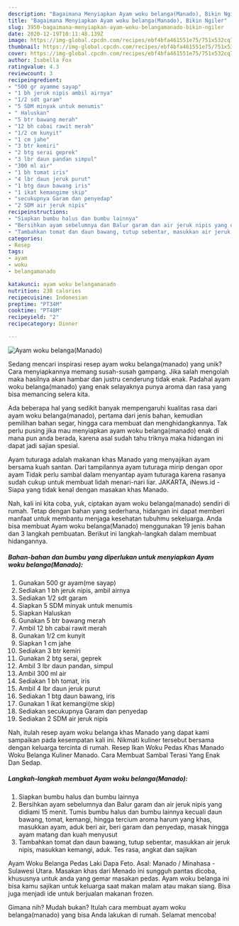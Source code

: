 ```yaml
---
description: "Bagaimana Menyiapkan Ayam woku belanga(Manado), Bikin Ngiler"
title: "Bagaimana Menyiapkan Ayam woku belanga(Manado), Bikin Ngiler"
slug: 3950-bagaimana-menyiapkan-ayam-woku-belangamanado-bikin-ngiler
date: 2020-12-19T10:11:48.139Z
image: https://img-global.cpcdn.com/recipes/ebf4bfa461551e75/751x532cq70/ayam-woku-belangamanado-foto-resep-utama.jpg
thumbnail: https://img-global.cpcdn.com/recipes/ebf4bfa461551e75/751x532cq70/ayam-woku-belangamanado-foto-resep-utama.jpg
cover: https://img-global.cpcdn.com/recipes/ebf4bfa461551e75/751x532cq70/ayam-woku-belangamanado-foto-resep-utama.jpg
author: Isabella Fox
ratingvalue: 4.3
reviewcount: 3
recipeingredient:
- "500 gr ayamme sayap"
- "1 bh jeruk nipis ambil airnya"
- "1/2 sdt garam"
- "5 SDM minyak untuk menumis"
- " Haluskan"
- "5 btr bawang merah"
- "12 bh cabai rawit merah"
- "1/2 cm kunyit"
- "1 cm jahe"
- "3 btr kemiri"
- "2 btg serai geprek"
- "3 lbr daun pandan simpul"
- "300 ml air"
- "1 bh tomat iris"
- "4 lbr daun jeruk purut"
- "1 btg daun bawang iris"
- "1 ikat kemangime skip"
- "secukupnya Garam dan penyedap"
- "2 SDM air jeruk nipis"
recipeinstructions:
- "Siapkan bumbu halus dan bumbu lainnya"
- "Bersihkan ayam sebelumnya dan Balur garam dan air jeruk nipis yang didiami 15 menit. Tumis bumbu halus dan bumbu lainnya kecuali daun bawang, tomat, kemangi, hingga tercium aroma harum yang khas, masukkan ayam, aduk beri air, beri garam dan penyedap, masak hingga ayam matang dan kuah menyusut"
- "Tambahkan tomat dan daun bawang, tutup sebentar, masukkan air jeruk nipis, masukkan kemangi, aduk. Tes rasa, angkat dan sajikan"
categories:
- Resep
tags:
- ayam
- woku
- belangamanado

katakunci: ayam woku belangamanado 
nutrition: 238 calories
recipecuisine: Indonesian
preptime: "PT34M"
cooktime: "PT48M"
recipeyield: "2"
recipecategory: Dinner

---
```



![Ayam woku belanga(Manado)](https://img-global.cpcdn.com/recipes/ebf4bfa461551e75/751x532cq70/ayam-woku-belangamanado-foto-resep-utama.jpg)

Sedang mencari inspirasi resep ayam woku belanga(manado) yang unik? Cara menyiapkannya memang susah-susah gampang. Jika salah mengolah maka hasilnya akan hambar dan justru cenderung tidak enak. Padahal ayam woku belanga(manado) yang enak selayaknya punya aroma dan rasa yang bisa memancing selera kita.

Ada beberapa hal yang sedikit banyak mempengaruhi kualitas rasa dari ayam woku belanga(manado), pertama dari jenis bahan, kemudian pemilihan bahan segar, hingga cara membuat dan menghidangkannya. Tak perlu pusing jika mau menyiapkan ayam woku belanga(manado) enak di mana pun anda berada, karena asal sudah tahu triknya maka hidangan ini dapat jadi sajian spesial.

Ayam tuturaga adalah makanan khas Manado yang menyajikan ayam bersama kuah santan. Dari tampilannya ayam tuturaga mirip dengan opor ayam Tidak perlu sambal dalam menyantap ayam tuturaga karena rasanya sudah cukup untuk membuat lidah menari-nari liar. JAKARTA, iNews.id - Siapa yang tidak kenal dengan masakan khas Manado.


Nah, kali ini kita coba, yuk, ciptakan ayam woku belanga(manado) sendiri di rumah. Tetap dengan bahan yang sederhana, hidangan ini dapat memberi manfaat untuk membantu menjaga kesehatan tubuhmu sekeluarga. Anda bisa membuat Ayam woku belanga(Manado) menggunakan 19 jenis bahan dan 3 langkah pembuatan. Berikut ini langkah-langkah dalam membuat hidangannya.

<!--inarticleads1-->

##### Bahan-bahan dan bumbu yang diperlukan untuk menyiapkan Ayam woku belanga(Manado):

1. Gunakan 500 gr ayam(me sayap)
1. Sediakan 1 bh jeruk nipis, ambil airnya
1. Sediakan 1/2 sdt garam
1. Siapkan 5 SDM minyak untuk menumis
1. Siapkan  Haluskan
1. Gunakan 5 btr bawang merah
1. Ambil 12 bh cabai rawit merah
1. Gunakan 1/2 cm kunyit
1. Siapkan 1 cm jahe
1. Sediakan 3 btr kemiri
1. Gunakan 2 btg serai, geprek
1. Ambil 3 lbr daun pandan, simpul
1. Ambil 300 ml air
1. Sediakan 1 bh tomat, iris
1. Ambil 4 lbr daun jeruk purut
1. Sediakan 1 btg daun bawang, iris
1. Gunakan 1 ikat kemangi(me skip)
1. Sediakan secukupnya Garam dan penyedap
1. Sediakan 2 SDM air jeruk nipis


Nah, itulah resep ayam woku belanga khas Manado yang dapat kami sampaikan pada kesempatan kali ini. Nikmati kuliner tersebut bersama dengan keluarga tercinta di rumah. Resep Ikan Woku Pedas Khas Manado Woku Belanga Kuliner Manado. Cara Membuat Sambal Terasi Yang Enak Dan Sedap. 

<!--inarticleads2-->

##### Langkah-langkah membuat Ayam woku belanga(Manado):

1. Siapkan bumbu halus dan bumbu lainnya
1. Bersihkan ayam sebelumnya dan Balur garam dan air jeruk nipis yang didiami 15 menit. Tumis bumbu halus dan bumbu lainnya kecuali daun bawang, tomat, kemangi, hingga tercium aroma harum yang khas, masukkan ayam, aduk beri air, beri garam dan penyedap, masak hingga ayam matang dan kuah menyusut
1. Tambahkan tomat dan daun bawang, tutup sebentar, masukkan air jeruk nipis, masukkan kemangi, aduk. Tes rasa, angkat dan sajikan


Ayam Woku Belanga Pedas Laki Dapa Feto. Asal: Manado / Minahasa - Sulawesi Utara. Masakan khas dari Menado ini sungguh pantas dicoba, khususnya untuk anda yang gemar masakan pedas. Ayam woku belanga ini bisa kamu sajikan untuk keluarga saat makan malam atau makan siang. Bisa juga menjadi ide untuk berjualan makanan frozen. 

Gimana nih? Mudah bukan? Itulah cara membuat ayam woku belanga(manado) yang bisa Anda lakukan di rumah. Selamat mencoba!
